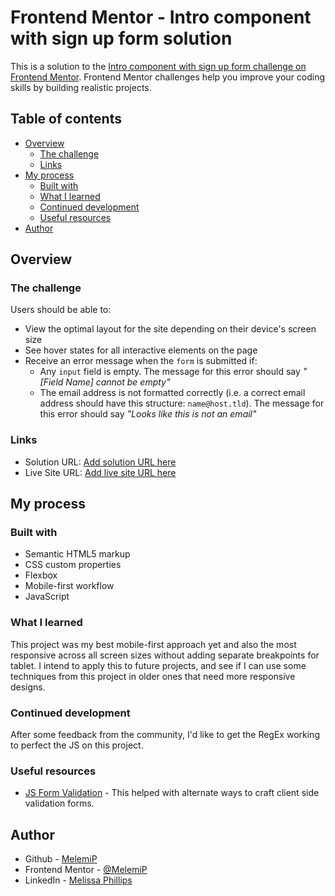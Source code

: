 # Frontend Mentor - Intro component with sign up form solution

This is a solution to the [Intro component with sign up form challenge on Frontend Mentor](https://www.frontendmentor.io/challenges/intro-component-with-signup-form-5cf91bd49edda32581d28fd1). Frontend Mentor challenges help you improve your coding skills by building realistic projects. 

## Table of contents

- [Overview](#overview)
  - [The challenge](#the-challenge)
  - [Links](#links)
- [My process](#my-process)
  - [Built with](#built-with)
  - [What I learned](#what-i-learned)
  - [Continued development](#continued-development)
  - [Useful resources](#useful-resources)
- [Author](#author)

## Overview

### The challenge

Users should be able to:

- View the optimal layout for the site depending on their device's screen size
- See hover states for all interactive elements on the page
- Receive an error message when the `form` is submitted if:
  - Any `input` field is empty. The message for this error should say *"[Field Name] cannot be empty"*
  - The email address is not formatted correctly (i.e. a correct email address should have this structure: `name@host.tld`). The message for this error should say *"Looks like this is not an email"*

### Links

- Solution URL: [Add solution URL here]()
- Live Site URL: [Add live site URL here](https://your-live-site-url.com)

## My process

### Built with

- Semantic HTML5 markup
- CSS custom properties
- Flexbox
- Mobile-first workflow
- JavaScript

### What I learned

This project was my best mobile-first approach yet and also the most responsive across all screen sizes without adding separate breakpoints for tablet. I intend to apply this to future projects, and see if I can use some techniques from this project in older ones that need more responsive designs.  


### Continued development

After some feedback from the community, I'd like to get the RegEx working to perfect the JS on this project.

### Useful resources

- [JS Form Validation](https://www.javascripttutorial.net/javascript-dom/javascript-form-validation/) - This helped with alternate ways to craft client side validation forms. 

## Author

- Github - [MelemiP](https://www.github.com/MelemiP)
- Frontend Mentor - [@MelemiP](https://www.frontendmentor.io/profile/MelemiP)
- LinkedIn - [Melissa Phillips](https://www.linkedin.com/in/melissa-phillips-119087101/)


